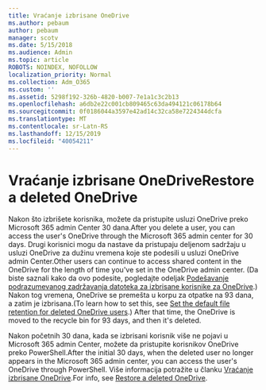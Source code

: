 ```yaml
---
title: Vraćanje izbrisane OneDrive
ms.author: pebaum
author: pebaum
manager: scotv
ms.date: 5/15/2018
ms.audience: Admin
ms.topic: article
ROBOTS: NOINDEX, NOFOLLOW
localization_priority: Normal
ms.collection: Adm_O365
ms.custom: ''
ms.assetid: 5298f192-326b-4820-b007-7e1a1c3c2b13
ms.openlocfilehash: a6db2e22c001cb809465c63da494121c06178b64
ms.sourcegitcommit: 0f0186044a3597e42ad14c32ca58e7224344dcfa
ms.translationtype: MT
ms.contentlocale: sr-Latn-RS
ms.lasthandoff: 12/15/2019
ms.locfileid: "40054211"
---
```

# <a name="restore-a-deleted-onedrive"></a><span data-ttu-id="b35d1-102">Vraćanje izbrisane OneDrive</span><span class="sxs-lookup"><span data-stu-id="b35d1-102">Restore a deleted OneDrive</span></span>

<span data-ttu-id="b35d1-103">Nakon što izbrišete korisnika, možete da pristupite usluzi OneDrive preko Microsoft 365 admin Center 30 dana.</span><span class="sxs-lookup"><span data-stu-id="b35d1-103">After you delete a user, you can access the user's OneDrive through the Microsoft 365 admin center for 30 days.</span></span> <span data-ttu-id="b35d1-104">Drugi korisnici mogu da nastave da pristupaju deljenom sadržaju u usluzi OneDrive za dužinu vremena koje ste podesili u usluzi OneDrive admin Center.</span><span class="sxs-lookup"><span data-stu-id="b35d1-104">Other users can continue to access shared content in the OneDrive for the length of time you've set in the OneDrive admin center.</span></span> <span data-ttu-id="b35d1-105">(Da biste saznali kako da ovo podesite, pogledajte odeljak [Podešavanje podrazumevanog zadržavanja datoteka za izbrisane korisnike za OneDrive](https://go.microsoft.com/fwlink/?linkid=874267).) Nakon tog vremena, OneDrive se premešta u korpu za otpatke na 93 dana, a zatim je izbrisana.</span><span class="sxs-lookup"><span data-stu-id="b35d1-105">(To learn how to set this, see [Set the default file retention for deleted OneDrive users](https://go.microsoft.com/fwlink/?linkid=874267).) After that time, the OneDrive is moved to the recycle bin for 93 days, and then it's deleted.</span></span>
  
<span data-ttu-id="b35d1-106">Nakon početnih 30 dana, kada se izbrisani korisnik više ne pojavi u Microsoft 365 admin Center, možete da pristupite korisnikov OneDrive preko PowerShell.</span><span class="sxs-lookup"><span data-stu-id="b35d1-106">After the initial 30 days, when the deleted user no longer appears in the Microsoft 365 admin center, you can access the user's OneDrive through PowerShell.</span></span> <span data-ttu-id="b35d1-107">Više informacija potražite u članku [Vraćanje izbrisane OneDrive](https://go.microsoft.com/fwlink/?linkid=874269).</span><span class="sxs-lookup"><span data-stu-id="b35d1-107">For info, see [Restore a deleted OneDrive](https://go.microsoft.com/fwlink/?linkid=874269).</span></span>
  

